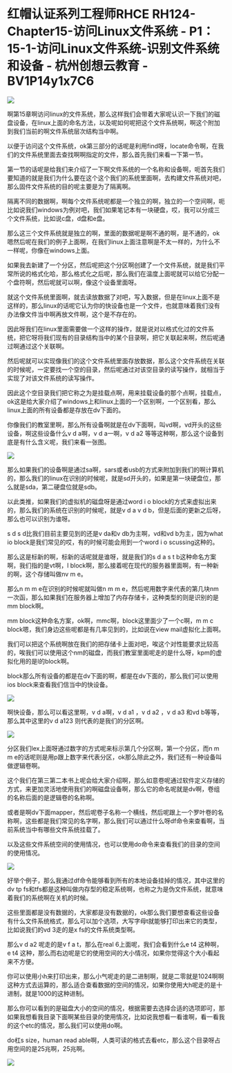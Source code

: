 # 红帽认证系列工程师RHCE RH124-Chapter15-访问Linux文件系统 - P1：15-1-访问Linux文件系统-识别文件系统和设备 - 杭州创想云教育 - BV1P14y1x7C6

![](img/8d32fa1e885ddf37e0a045541d04d0fd_0.png)

啊第15章啊访问linux的文件系统，那么这样我们会带着大家呢认识一下我们的磁盘设备，在linux上面的命名方法，以及呢如何呢把这个文件系统啊，啊这个附加到我们当前的啊文件系统层次结构当中啊。

以便于访问这个文件系统，ok第三部分的话呢是利用find呀，locate命令啊，在我们的文件系统里面去查找啊啊指定的文件，那么首先我们来看一下第一节。

第一节的话呢是给我们来介绍了一下啊文件系统的一个名称和设备啊，呃首先我们要知道的就是我们为什么要在这个这个我们的系统里面啊，去构建文件系统对吧，那么固件文件系统的目的呢主要是为了隔离啊。

隔离不同的数据啊，啊每个文件系统呢都是一个独立的啊，独立的一个空间啊，呃比如说我们windows为例对吧，我们如果笔记本有一块硬盘，哎，我可以分成三个文件系统，比如说c盘，d盘和e盘。

那么这三个文件系统就是独立的啊，里面的数据呢是啊不通的啊，是不通的，ok嗯然后呢在我们的例子上面啊，在我们linux上面注意啊是不太一样的，为什么不一样呢，你像在windows上面。

如果我去新建了一个分区，然后呢把这个分区啊创建了一个文件系统，就是我们平常所说的格式化哈，那么格式化之后呢，那么我们在温度上面呢就可以给它分配一个盘符啊，然后呢就可以啊，像这个设备里面呀。

就这个文件系统里面啊，就去读放数据了对吧，写入数据，但是在linux上面不是这样的，那么linux的话呢它认为你的快设备也是一个文件，也就意味着我们没有办法像文件当中啊再放文件啊，这个是不存在的。

因此呀我们在linux里面需要做一个这样的操作，就是说对以格式化过的文件系统，把它呀将我们现有的目录结构当中的某个目录啊，把它关联起来啊，然后呢通过啊通过这个关联啊。

然后呢就可以实现像我们的这个文件系统里面存放数据，那么这个文件系统在关联的时候呢，一定要找一个空的目录，然后呢通过对该空目录的读写操作，就相当于实现了对该文件系统的读写操作。

因此这个空目录我们把它称之为是挂载点啊，用来挂载设备的那个点啊，挂载点，ok这是给大家介绍了windows上和linux上面的一个区别啊，一个区别看，那么linux上面的所有设备都是存放在dv下面的。

你像我们的教室里啊，那么所有设备啊就是在dv下面啊，叫vd啊，vd开头的这些设备，啊这些设备什么v d a啊，v d a一啊，v d a2 等等这种啊，那么这个设备到底是有什么含义呢，我们来看一张图。



![](img/8d32fa1e885ddf37e0a045541d04d0fd_2.png)

那么如果我们的设备啊是通过sa啊，sars或者usb的方式来附加到我们的啊计算机的，那么我们的linux在识别的时候呢，就是sd开头的，如果是第一块硬盘位，那么就是sda，第二硬盘位就是sdb。

以此类推，如果我们的虚拟机的磁盘呀是通过word i o block的方式来虚拟出来的，那么我们的系统在识别的时候呢，就是v d a v d b，但是后面的更新之后呀，那么也可以识别为谁呀。

s d s d比我们目前主要见到的还是v da和v db为主啊，vd和vd b为主，因为what io block是我们常见的哎，有的时候可能会用到一个word i o scussing这种的。

那么这是标新的啊，标新的话呢就是谁呀，就是我们的s d a s t b这种命名方案啊，我们指的是vt啊，l block啊，那么接着呢在现代的服务器里面啊，有一种新的啊，这个存储叫做nv m e。

那么n m m e在识别的时候呢就叫做n m m e，然后呢用数字来代表的第几块nm一次函，那么如果我们在服务器上增加了内存存储卡，这种类型的则是识别的是mm block啊。

mm block这种命名方案，ok啊，mmc啊，block这里面少了一个c啊，m m c block嗯，我们身边这些呢都是有几率见到的，比如说在view mail虚拟化上面啊。

我们可以把这个系统啊放在我们的把存储卡上面对吧，唉这个对性能要求比较高的，唉我们可以使用这个nm的磁盘，而我们教室里面呢走的是什么呀，kpm的虚拟化用的是l的block啊。

block那么所有设备的都是在dv下面的啊，都是在dv下面的，那么我们可以使用ios block来查看我们信当中的快设备。



![](img/8d32fa1e885ddf37e0a045541d04d0fd_4.png)

啊快设备，那么可以看这里啊，v d a啊，v d a1 ，v d a2 ，v d a3 和vd b等等，那么其中这里的v d a123 则代表的是我们的分区啊。



![](img/8d32fa1e885ddf37e0a045541d04d0fd_6.png)

分区我们lex上面呀通过数字的方式呢来标示第几个分区啊，第一个分区，而n m m e的话呢则是用p跟上数字来代表分区，ok那么除此之外，我们还有一种设备叫做逻辑卷啊。

这个我们在第三第二本书上呢会给大家介绍啊，那么如意卷呢通过软件定义存储的方式，来更加灵活地使用我们的啊磁盘设备啊，那么它的命名呢就是dv啊，卷组的名称后面的是逻辑卷的名称啊。

或者是啊dv下面mapper，然后呢卷子名称一个横线，然后呢跟上一个罗叶卷的名称啊，这些都是我们常见的名字啊，那么我们可以通过什么呀df命令来查看啊，当前系统当中有哪些文件系统挂载了。

以及这些文件系统空间的使用情况，也可以使用do命令来查看我们的目录的空间的使用情况。

![](img/8d32fa1e885ddf37e0a045541d04d0fd_8.png)

好举个例子，那么我通过df命令能够看到所有的本地设备挂掉的情况，其中这里的dv tp fs和tfs都是这种叫做内存型的稳定系统啊，也称之为是伪文件系统，就意味着我们的系统啊在关机的时候。

这些里面都是没有数据的，大家都是没有数据的，ok那么我们要想查看这些设备有什么文件系统格式，那么可以加个选项，大写字母t就能够打印出来它的类型，比如说我们的vd 3走的是x fs的文件系统类型啊。

那么v d a2 呢走的是v f a t，那么在real 6上面呢，我们会看到什么e t4 这种啊，e t4 这种，那么而右边呢是它的使用空间的大小情况，如果你觉得这个大小看起来不方便。

你可以使用小h来打印出来，那么小气呢走的是二进制啊，就是二零就是1024啊啊这种方式去运算的，那么适合查看数据的空间的情况，如果你使用大h呢走的是十进制，就是1000的这种进制。

那么你可以看到的是磁盘大小的空间的情况，根据需要去选择合适的选项即可，那如果我想看我目录下面啊某些目录的使用情况，比如说我想看一看谁啊，看一看我的这个etc的情况，那么我们可以使用do啊。

do杠s size，human read able啊，人类可读的格式去看etc，那么这个目录呀占用空间的是25兆啊，25兆啊。



![](img/8d32fa1e885ddf37e0a045541d04d0fd_10.png)